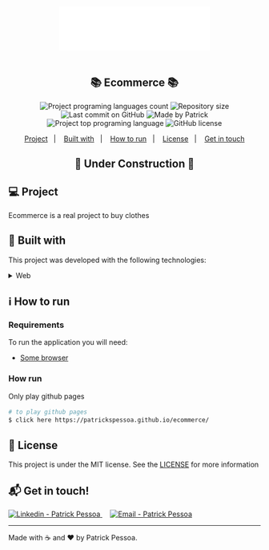 <div align="center">
    <img src="https://github.com/PatricksPessoa/Proffy/blob/master/public/images/logo.svg" width="300px"/>
</div>

<br />

<h2 align="center">
   📚 Ecommerce 📚
</h2>

<p align="center">
  <img alt="Project programing languages count" src="https://img.shields.io/github/languages/count/PatricksPessoa/ecommerce?color=6842C2">
   <img alt="Repository size" src="https://img.shields.io/github/repo-size/PatricksPessoa/ecommerce?color=6842C2">
  <img alt="Last commit on GitHub" src="https://img.shields.io/github/last-commit/PatricksPessoa/ecommerce?color=6842C2">
  <img alt="Made by Patrick" src="https://img.shields.io/badge/made%20by-PatricksPessoa-%20?color=6842C2">
  <img alt="Project top programing language" src="https://img.shields.io/github/languages/top/PatricksPessoa/ecommerce?color=6842C2">
  <img alt="GitHub license" src="https://img.shields.io/github/license/PatricksPessoa/ecommerce?color=6842C2">
</p> 

<p align="center">
  <a href="#computer-project">Project</a>&nbsp;&nbsp;&nbsp;|&nbsp;&nbsp;&nbsp;
  <a href="#rocket-built-with">Built with</a>&nbsp;&nbsp;&nbsp;|&nbsp;&nbsp;&nbsp;
  <a href="#information_source-how-to-run">How to run</a>&nbsp;&nbsp;&nbsp;|&nbsp;&nbsp;&nbsp;
  <a href="#memo-license">License</a>&nbsp;&nbsp;&nbsp;|&nbsp;&nbsp;&nbsp;
  <a href="#mailbox_with_mail-get-in-touch">Get in touch</a>
</p>


  <h2 align="center">🚧 Under Construction 🚧</h2>

## :computer: Project 

 Ecommerce is a real project to buy clothes

 ## :rocket: Built with

This project was developed with the following technologies:

<details>
  <summary>Web</summary>

-   [VS Code](https://code.visualstudio.com/)
-   [JavaScript](https://www.javascript.com/)

</details>

## :information_source: How to run

### Requirements

To run the application you will need:
* [Some browser](https://www.google.com/intl/pt-BR/chrome/)


### How run 

Only play github pages
```bash
# to play github pages
$ click here https://patrickspessoa.github.io/ecommerce/


```


## :memo: License

This project is under the MIT license. See the [LICENSE](https://github.com/PatricksPessoa/ecommerce/blob/master/LICENSE) for more information

## :mailbox_with_mail: Get in touch!

<a href="https://www.linkedin.com/in/PatricksPessoa/" target="_blank" >
  <img alt="Linkedin - Patrick Pessoa" src="https://img.shields.io/badge/Linkedin--%23F8952D?style=social&logo=linkedin">
</a>&nbsp;&nbsp;&nbsp;
<a href="mailto:patrickspessoa@gmail.com" target="_blank" >
  <img alt="Email - Patrick Pessoa" src="https://img.shields.io/badge/Email--%23F8952D?style=social&logo=gmail">
</a> 

---

Made with :coffee: and ❤️ by Patrick Pessoa.
